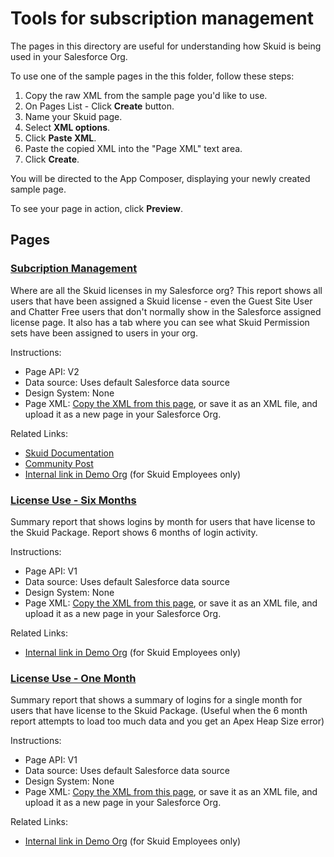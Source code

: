 # Tools for subscription management

The pages in this directory are useful for understanding how Skuid is being used in your Salesforce Org. 

To use one of the sample pages in the this folder, follow these steps:

1. Copy the raw XML from the sample page you'd like to use.
2. On Pages List - Click **Create** button.
3. Name your Skuid page.
5. Select **XML options**.
6. Click **Paste XML**.
7. Paste the copied XML into the "Page XML" text area.
8. Click **Create**.

You will be directed to the App Composer, displaying your newly created sample page.

To see your page in action, click **Preview**.


## Pages

### <a href="SubscriptionManagement.xml" download="SubscriptionManagement.xml">Subcription Management </a>  

Where are all the Skuid licenses in my Salesforce org? This report shows all users that have been assigned a Skuid license - even the Guest Site User and Chatter Free users that don't normally show in the Salesforce assigned license page.  It also has a tab where you can see what Skuid Permission sets have been assigned to users in your org. 

Instructions: 
   - Page API:  V2
   - Data source: Uses default Salesforce data source
   - Design System: None 
   - Page XML:  [Copy the XML from this page](SubscriptionManagement.xml), or save it as an XML file, and upload it as a new page in your Salesforce Org.  

Related Links:  
   - [Skuid Documentation](https://docs.skuid.com/latest/en/skuid/deploy/salesforce/user-access/#skuid-sample-page-license-management)
   - [Community Post](https://community.skuid.com/skuid/topics/the-users-show-2-users-and-4-licenses-but-none-available)
   - [Internal link in Demo Org](https://skuid-demo--skuid.na137.visual.force.com/apex/skuid__ui?page=SubscriptionManagement) (for Skuid Employees only)



 ### <a href="SkuidLicenseUse.xml" download="SkuidLicenseUse.xml">License Use - Six Months</a>  

Summary report that shows logins by month for users that have license to the Skuid Package.  Report shows 6 months of login activity. 

Instructions: 
   - Page API:  V1   
   -  Data source: Uses default Salesforce data source
   -  Design System: None 
   - Page XML:  [Copy the XML from this page](SkuidLicenseUse.xml), or save it as an XML file, and upload it as a new page in your Salesforce Org.  

Related Links:  
   - [Internal link in Demo Org](https://skuid-demo--skuid.na37.visual.force.com/apex/skuid__ui?page=SkuidLicenseUse) (for Skuid Employees only)




### <a href="SkuidLicenes_1Month.xml" download="SkuidLicenes_1Month.xml">License Use - One Month</a>  

Summary report that shows a summary of logins for a single month for users that have license to the Skuid Package.  (Useful when the 6 month report attempts to load too much data and you get an Apex Heap Size error)

Instructions: 
   - Page API:  V1  
   - Data source: Uses default Salesforce data source
   - Design System: None 
   - Page XML:  [Copy the XML from this page](SkuidLicenes_1Month.xml), or save it as an XML file, and upload it as a new page in your Salesforce Org.  

Related Links:  
   - [Internal link in Demo Org](https://skuid-demo--skuid.na37.visual.force.com/apex/skuid__ui?page=SkuidLicenses_1Month) (for Skuid Employees only)
